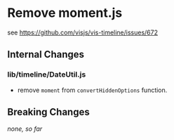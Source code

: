 # Remove moment.js

see https://github.com/visjs/vis-timeline/issues/672

## Internal Changes

### lib/timeline/DateUtil.js

* remove `moment` from `convertHiddenOptions` function.

## Breaking Changes

*none, so far*